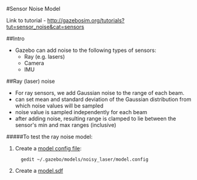#Sensor Noise Model

Link to tutorial - http://gazebosim.org/tutorials?tut=sensor_noise&cat=sensors

##Intro

- Gazebo can add noise to the following types of sensors:
  - Ray (e.g. lasers)
  - Camera
  - IMU
  
##Ray (laser) noise

- For ray sensors, we add Gaussian noise to the range of each beam.
- can set mean and standard deviation of the Gaussian distribution from which noise values will be sampled
- noise value is sampled independently for each beam
- after adding noise, resulting range is clamped to lie between the sensor's min and max ranges (inclusive)

#####To test the ray noise model:

1. Create a [model config file](https://github.com/mperez13/ROS-Tutorials/blob/master/.gazebo/models/noisy_laser/model.config):
    
    ```
      gedit ~/.gazebo/models/noisy_laser/model.config
    ```
2. Create a [model.sdf](https://github.com/mperez13/ROS-Tutorials/blob/master/.gazebo/models/noisy_laser/model.sdf)


